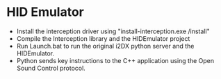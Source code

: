 HID Emulator
=======
* Install the interception driver using "install-interception.exe /install"
* Compile the Interception library and the HIDEmulator project
* Run Launch.bat to run the original i2DX python server and the HIDEmulator.
* Python sends key instructions to the C++ application using the Open Sound Control protocol.
